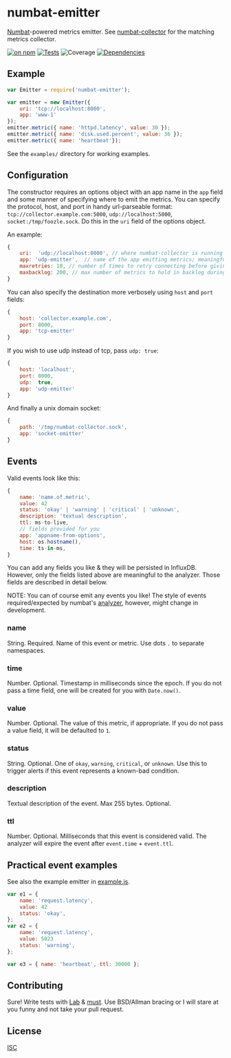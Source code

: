 # numbat-emitter

[Numbat](http://www.arkive.org/numbat/myrmecobius-fasciatus/)-powered metrics emitter. See [numbat-collector](https://github.com/ceejbot/numbat-collector) for the matching metrics collector.

[![on npm](http://img.shields.io/npm/v/numbat-emitter.svg?style=flat)](https://www.npmjs.org/package/numbat-emitter)  [![Tests](http://img.shields.io/travis/ceejbot/numbat-emitter.svg?style=flat)](http://travis-ci.org/ceejbot/numbat-emitter) ![Coverage](http://img.shields.io/badge/coverage-100%25-green.svg?style=flat) [![Dependencies](http://img.shields.io/david/ceejbot/numbat-emitter.svg?style=flat)](https://david-dm.org/ceejbot/numbat-emitter)

## Example

```javascript
var Emitter = require('numbat-emitter');

var emitter = new Emitter({
    uri: 'tcp://localhost:8000',
    app: 'www-1'
});
emitter.metric({ name: 'httpd.latency', value: 30 });
emitter.metric({ name: 'disk.used.percent', value: 36 });
emitter.metric({ name: 'heartbeat'});
```

See the `examples/` directory for working examples.

## Configuration

The constructor requires an options object with an app name in the `app` field and some manner of specifying where to emit the metrics. You can specify the protocol, host, and port in handy url-parseable format: `tcp://collector.example.com:5000`, `udp://localhost:5000`, `socket:/tmp/foozle.sock`. Do this in the `uri` field of the options object.

An example:

```javascript
{
    uri:  'udp://localhost:8000', // where numbat-collector is running
    app: 'udp-emitter',  // name of the app emitting metrics; meaningful to you
    maxretries: 10, // number of times to retry connecting before giving up
    maxbacklog: 200, // max number of metrics to hold in backlog during reconnects
}
```

You can also specify the destination more verbosely using `host` and `port` fields:

```javascript
{
    host: 'collector.example.com',
    port: 8000,
    app: 'tcp-emitter'
}
```

If you wish to use udp instead of tcp, pass `udp: true`:

```javascript
{
    host: 'localhost',
    port: 8000,
    udp:  true,
    app: 'udp-emitter'
}
```

And finally a unix domain socket:

```javascript
{
    path: '/tmp/numbat-collector.sock',
    app: 'socket-emitter'
}
```

## Events

Valid events look like this:

```javascript
{
    name: 'name.of.metric',
    value: 42
    status: 'okay' | 'warning' | 'critical' | 'unknown',
    description: 'textual description',
    ttl: ms-to-live,
    // fields provided for you
    app: 'appname-from-options',
    host: os.hostname(),
    time: ts-in-ms,
}
```

You can add any fields you like & they will be persisted in InfluxDB. However, only the fields listed above are meaningful to the analyzer. Those fields are described in detail below.

NOTE: You can of course emit any events you like! The style of events required/expected by numbat's [analyzer](https://github.com/ceejbot/numbat-analyzer), however, might change in development.

### name

String. Required. Name of this event or metric. Use dots `.` to separate namespaces.

### time

Number. Optional. Timestamp in milliseconds since the epoch. If you do not pass a time field, one will be created for you with `Date.now()`.

### value

Number. Optional. The value of this metric, if appropriate. If you do not pass a value field, it will be defaulted to `1`.

### status

String. Optional. One of `okay`, `warning`, `critical`, or `unknown`. Use this to trigger alerts if this event represents a known-bad condition.

### description

Textual description of the event. Max 255 bytes. Optional.

### ttl

Number. Optional. Milliseconds that this event is considered valid. The analyzer will expire the event after `event.time` + `event.ttl`.

## Practical event examples

See also the example emitter in [example.js](./example.js).

```javascript
var e1 = {
    name: 'request.latency',
    value: 42
    status: 'okay',
};
var e2 = {
    name: 'request.latency',
    value: 5023
    status: 'warning',
};

var e3 = { name: 'heartbeat', ttl: 30000 };
```

## Contributing

Sure! Write tests with [Lab](https://www.npmjs.org/package/lab) & [must](https://www.npmjs.org/package/must). Use BSD/Allman bracing or I will stare at you funny and not take your pull request.

## License

[ISC](http://opensource.org/licenses/ISC)
